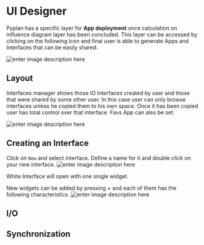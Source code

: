 
# UI Designer
Pyplan has a specific layer for **App deployment** once calculation on influence diagram layer has been concluded.
This layer can be accessed by clicking on the following icon and final user is able to generate Apps and Interfaces that can be easily shared.

![enter image description here](http://img.pyplan.org/UI_interfaces.png)
## Layout
Interfaces manager shows those IO Interfaces created by user and those that were  shared by some other user. In this case user can only browse interfaces unless he copied them to his own space.
Once it has been copied user has total control over that interface.
Favs App can also be set.

![enter image description here](http://img.pyplan.org/Ui_layout.png)

## Creating an Interface
Click on `New` and select interface. 
Define a name for it and double click on your new interface.
![enter image description here](http://img.pyplan.org/Ui_new_interface.png)

White Interface will open with one single widget.

New widgets can be added by pressing + and each of  them has the following characteristics.
![enter image description here](http://img.pyplan.org/Ui_blanck_interface.png)
## I/O 
## Synchronization

<!--stackedit_data:
eyJoaXN0b3J5IjpbLTc5NjAxNjk5LC02NDYyMzA1MjIsMTk1MT
g1NjEzMywtMTEwNTE4MzQ5MiwtMTk1MDQyNTI1OSwxNDYyNjg0
NTU2LC0xODc3MzEyODMxLDU1NTkyMzI0NiwxNTY5OTk4MzcxLC
0xODc3MzEyODMxLC0xNzI4NjgxNDJdfQ==
-->